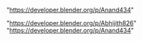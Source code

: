 "https://developer.blender.org/p/Anand434"
 
"https://developer.blender.org/p/Abhijith826"
"https://developer.blender.org/p/Anand434"
 
